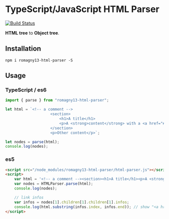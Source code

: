 # TypeScript/JavaScript HTML Parser

[![Build Status](https://travis-ci.org/romagny13/html-parser.svg?branch=master)](https://travis-ci.org/romagny13/html-parser)

<strong>HTML tree</strong> to  <strong>Object tree</strong>.

## Installation

```
npm i romagny13-html-parser -S
```

## Usage

### TypeScript / es6

```js
import { parse } from "romagny13-html-parser";

let html = `<!-- a comment -->
                    <section>
                        <h1>A title</h1>
                        <p>A <strong>content</strong> with a <a href="#">Link</a></p>
                    </section>
                    <p>Other content</p>`;

let nodes = parse(html);
console.log(nodes);
```

### es5

```html
<script src="/node_modules/romagny13-html-parser/html-parser.js"></script>
<script>
    var html = '<!-- a comment --><section><h1>A title</h1><p>A <strong>content</strong> with a <a href="#">Link</a></p></section><p>Other content</p>';
    var nodes = HTMLParser.parse(html);
    console.log(nodes);

    // link infos
    var infos = nodes[1].children[1].children[1].infos;
    console.log(html.substring(infos.index, infos.end)); // show "<a href="#">Link</a>"
</script>
```

